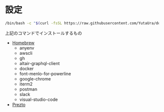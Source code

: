# 設定

```sh
/bin/bash -c "$(curl -fsSL https://raw.githubusercontent.com/YutaUra/dotfiles/main/setup.sh)"
```

上記のコマンドでインストールするもの

- [Homebrew](https://brew.sh/)
  - anyenv
  - awscli
  - gh
  - altair-graphql-client
  - docker
  - font-menlo-for-powerline
  - google-chrome
  - iterm2
  - postman
  - slack
  - visual-studio-code
- [Prezto](https://github.com/sorin-ionescu/prezto)
